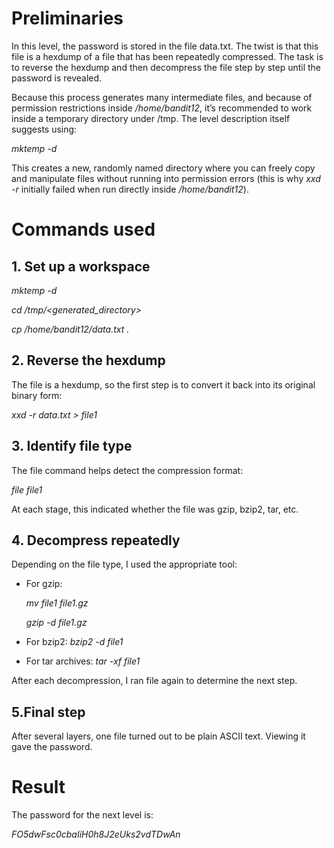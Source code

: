 # Preliminaries

In this level, the password is stored in the file data.txt.
The twist is that this file is a hexdump of a file that has been repeatedly compressed.
The task is to reverse the hexdump and then decompress the file step by step until the password is revealed.

Because this process generates many intermediate files, and because of permission restrictions inside */home/bandit12*, it’s recommended to work inside a temporary directory under /tmp. The level description itself suggests using:

*mktemp -d*

This creates a new, randomly named directory where you can freely copy and manipulate files without running into permission errors (this is why *xxd -r* initially failed when run directly inside */home/bandit12*).

# Commands used

## 1. Set up a workspace

*mktemp -d*

*cd /tmp/<generated_directory>*

*cp /home/bandit12/data.txt .*

## 2. Reverse the hexdump

The file is a hexdump, so the first step is to convert it back into its original binary form:

*xxd -r data.txt > file1*

## 3. Identify file type

The file command helps detect the compression format:

*file file1*

At each stage, this indicated whether the file was gzip, bzip2, tar, etc.

## 4. Decompress repeatedly

Depending on the file type, I used the appropriate tool:

 - For gzip:
	
	*mv file1 file1.gz*

	*gzip -d file1.gz*

 - For bzip2:
	*bzip2 -d file1*
 
 - For tar archives:
	*tar -xf file1*

After each decompression, I ran file <filename> again to determine the next step.

## 5.Final step

After several layers, one file turned out to be plain ASCII text. Viewing it gave the password.

# Result

The password for the next level is:

*FO5dwFsc0cbaIiH0h8J2eUks2vdTDwAn*